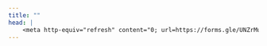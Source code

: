 ```yaml
---
title: ""
head: |
    <meta http-equiv="refresh" content="0; url=https://forms.gle/UNZrMud7QoRyvJM6A">
---
```

